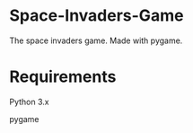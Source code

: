 # Space-Invaders-Game

The space invaders game. Made with pygame.

# Requirements
Python 3.x

pygame
